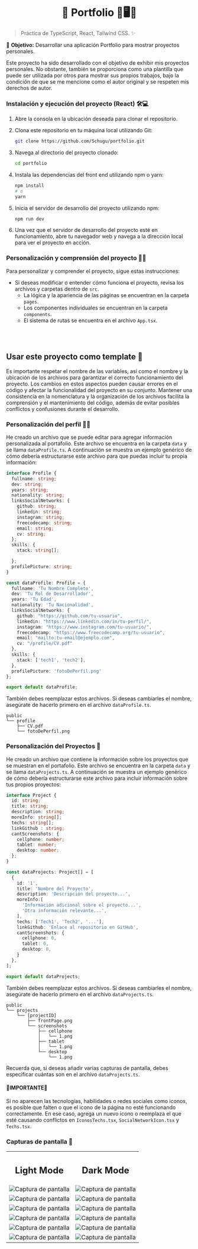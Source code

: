 <h1 align='center'>🌟 Portfolio 💼🖥️🌟</h1>

> Práctica de TypeScript, React, Tailwind CSS. ✨

🎯 **Objetivo:** Desarrollar una aplicación Portfolio para mostrar proyectos personales.

Este proyecto ha sido desarrollado con el objetivo de exhibir mis proyectos personales. No obstante, también se proporciona como una plantilla que puede ser utilizada por otros para mostrar sus propios trabajos, bajo la condición de que se me mencione como el autor original y se respeten mis derechos de autor.

### Instalación y ejecución del proyecto (React) 🛠️💻

1. Abre la consola en la ubicación deseada para clonar el repositorio.

2. Clona este repositorio en tu máquina local utilizando Git:

    ```bash
    git clone https://github.com/Schugu/portfolio.git
    ```

3. Navega al directorio del proyecto clonado:

    ```bash
    cd portfolio
    ```

4. Instala las dependencias del front end utilizando npm o yarn:

    ```bash
    npm install
    # o
    yarn
    ```

5. Inicia el servidor de desarrollo del proyecto utilizando npm:

    ```bash
    npm run dev
    ```

6. Una vez que el servidor de desarrollo del proyecto esté en funcionamiento, abre tu navegador web y navega a la dirección local para ver el proyecto en acción.

### Personalización y comprensión del proyecto 🎨🧠

Para personalizar y comprender el proyecto, sigue estas instrucciones:

- Si deseas modificar o entender cómo funciona el proyecto, revisa los archivos y carpetas dentro de `src`. 
    - La lógica y la apariencia de las páginas se encuentran en la carpeta `pages`.
    - Los componentes individuales se encuentran en la carpeta `components`.
    - El sistema de rutas se encuentra en el archivo `App.tsx`.


<br><br>
## Usar este proyecto como template 📄
Es importante respetar el nombre de las variables, así como el nombre y la ubicación de los archivos para garantizar el correcto funcionamiento del proyecto. Los cambios en estos aspectos pueden causar errores en el código y afectar la funcionalidad del proyecto en su conjunto. Mantener una consistencia en la nomenclatura y la organización de los archivos facilita la comprensión y el mantenimiento del código, además de evitar posibles conflictos y confusiones durante el desarrollo.


### Personalización del perfil 🧑‍💻

He creado un archivo que se puede editar para agregar información personalizada al portafolio. Este archivo se encuentra en la carpeta `data` y se llama `dataProfile.ts`. A continuación se muestra un ejemplo genérico de cómo debería estructurarse este archivo para que puedas incluir tu propia información:

```typescript
interface Profile {
  fullname: string;
  dev: string;
  years: string;
  nationality: string;
  linksSocialNetworks: {
    github: string;
    linkedin: string;
    instagram: string;
    freecodecamp: string;
    email: string;
    cv: string;
  };
  skills: {
    stack: string[];

  };
  profilePicture: string;
}

const dataProfile: Profile = {
  fullname: 'Tu Nombre Completo',
  dev: 'Tu Rol de Desarrollador',
  years: 'Tu Edad',
  nationality: 'Tu Nacionalidad',
  linksSocialNetworks: {
    github: "https://github.com/tu-usuario",
    linkedin: "https://www.linkedin.com/in/tu-perfil/",
    instagram: "https://www.instagram.com/tu-usuario/",
    freecodecamp: "https://www.freecodecamp.org/tu-usuario",
    email: "mailto:tu-email@ejemplo.com",
    cv: "/profile/CV.pdf"
  },
  skills: {
    stack: ['tech1', 'tech2'],
  },
  profilePicture: 'fotoDePerfil.png'
};

export default dataProfile;
```

También debes reemplazar estos archivos. Si deseas cambiarles el nombre, asegúrate de hacerlo primero en el archivo `dataProfile.ts`.
```
public
└── profile
    ├── CV.pdf
    └── fotoDePerfil.png
```

### Personalización del Proyectos 🚀

He creado un archivo que contiene la información sobre los proyectos que se muestran en el portafolio. Este archivo se encuentra en la carpeta `data` y se llama `dataProjects.ts`. A continuación se muestra un ejemplo genérico de cómo debería estructurarse este archivo para incluir información sobre tus propios proyectos:

```typescript
interface Project {
  id: string;
  title: string;
  description: string;
  moreInfo: string[];
  techs: string[];
  linkGithub : string;
  cantScreenshots: {
    cellphone: number;
    tablet: number;
    desktop: number;
  };
}

const dataProjects: Project[] = [
  {
    id: '1',
    title: 'Nombre del Proyecto',
    description: 'Descripción del proyecto...',
    moreInfo:[
      'Información adicional sobre el proyecto...',
      'Otra información relevante...',
    ],
    techs: ['Tech1', 'Tech2', '...'],
    linkGithub: 'Enlace al repositorio en GitHub',
    cantScreenshots: {
      cellphone: 0,
      tablet: 0,
      desktop: 0,
    }
  },
];

export default dataProjects;
```

También debes reemplazar estos archivos. Si deseas cambiarles el nombre, asegúrate de hacerlo primero en el archivo `dataProjects.ts`.
```
public
└── projects
    └── [projectID]
        ├── frontPage.png
        └── screenshots
            ├── cellphone
            │   └── 1.png
            ├── tablet
            │   └── 1.png
            └── desktop
                └── 1.png
```
Recuerda que, si deseas añadir varias capturas de pantalla, debes especificar cuántas son en el archivo `dataProjects.ts`.

#### 🚨IMPORTANTE🚨 
Si no aparecen las tecnologías, habilidades o redes sociales como iconos, es posible que falten o que el icono de la página no esté funcionando correctamente. En ese caso, agrega un nuevo icono o reemplaza el que esté causando conflictos en `IconosTechs.tsx`, `SocialNetworkIcon.tsx` y `Techs.tsx`.



### Capturas de pantalla 📸
<table width="100%">
  <tr>
    <td width="50%">
      <h2 align=center>Light Mode</h2>
    </td>
    <td width="50%">
        <h2 align=center>Dark Mode</h2>
    </td>
  </tr>
   
  <tr>
    <td align="center">
       <img src="/public/screenshotsPage/light/phone/1.png" alt="Captura de pantalla"/>
    </td>
    <td align="center">
      <img src="/public/screenshotsPage/dark/phone/1.png" alt="Captura de pantalla"/>
    </td>
  </tr>
  <tr>
    <td align="center">
       <img src="/public/screenshotsPage/light/phone/2.png" alt="Captura de pantalla"/>
    </td>
    <td align="center">
      <img src="/public/screenshotsPage/dark/phone/2.png" alt="Captura de pantalla"/>
    </td>
  </tr>
  <tr>
    <td align="center">
       <img src="/public/screenshotsPage/light/phone/3.png" alt="Captura de pantalla"/>
    </td>
    <td align="center">
      <img src="/public/screenshotsPage/dark/phone/3.png" alt="Captura de pantalla"/>
    </td>
  </tr>
  <tr>
    <td align="center">
       <img src="/public/screenshotsPage/light/phone/4.png" alt="Captura de pantalla"/>
    </td>
    <td align="center">
      <img src="/public/screenshotsPage/dark/phone/4.png" alt="Captura de pantalla"/>
    </td>
  </tr>
  <tr>
    <td align="center">
       <img src="/public/screenshotsPage/light/phone/5.png" alt="Captura de pantalla"/>
    </td>
    <td align="center">
      <img src="/public/screenshotsPage/dark/phone/5.png" alt="Captura de pantalla"/>
    </td>
  </tr>
  <tr>
    <td align="center">
       <img src="/public/screenshotsPage/light/phone/6.png" alt="Captura de pantalla"/>
    </td>
    <td align="center">
      <img src="/public/screenshotsPage/dark/phone/6.png" alt="Captura de pantalla"/>
    </td>
  </tr>

  

</table>
